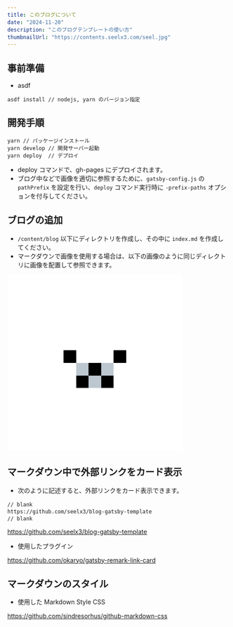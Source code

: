 ```yaml
---
title: このブログについて
date: "2024-11-20"
description: "このブログテンプレートの使い方"
thumbnailUrl: "https://contents.seelx3.com/seel.jpg"
---
```


## 事前準備

- asdf

```
asdf install // nodejs, yarn のバージョン指定
```

## 開発手順

```
yarn // パッケージインストール
yarn develop // 開発サーバー起動
yarn deploy  // デプロイ
```

- deploy コマンドで、gh-pages にデプロイされます。
- ブログ中などで画像を適切に参照するために、`gatsby-config.js` の `pathPrefix` を設定を行い、`deploy` コマンド実行時に `-prefix-paths` オプションを付与してください。

## ブログの追加

- `/content/blog` 以下にディレクトリを作成し、その中に `index.md` を作成してください。
- マークダウンで画像を使用する場合は、以下の画像のように同じディレクトリに画像を配置して参照できます。

![](./seel-400x400.png)

## マークダウン中で外部リンクをカード表示

- 次のように記述すると、外部リンクをカード表示できます。

```
// blank
https://github.com/seelx3/blog-gatsby-template
// blank
```

https://github.com/seelx3/blog-gatsby-template

- 使用したプラグイン

https://github.com/okaryo/gatsby-remark-link-card

## マークダウンのスタイル

- 使用した Markdown Style CSS

https://github.com/sindresorhus/github-markdown-css
